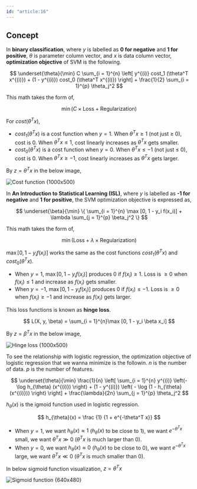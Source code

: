 ```yaml
---
id: "article:16"
---
```


## Concept

In **binary classification**, where $y$ is labelled as **0 for negative** and **1 for positive**, $\theta$ is parameter column vector, and $x$ is data column vector, **optimization objective** of SVM is the following.

$$
\underset{\theta}{\min} C \sum_{i = 1}^{n} \left[ y^{(i)} cost_1 (\theta^T x^{(i)}) + (1 - y^{(i)}) cost_0 (\theta^T x^{(i)}) \right] + \frac{1}{2} \sum_{i = 1}^{p} \theta_j^2
$$

This math takes the form of,

$$
\min \left( C \times \text{Loss} + \text{Regularization} \right)
$$

For $cost(\theta^T x)$,

- $cost_1(\theta^T x)$ is a cost function when $y = 1$. When $\theta^T x \ge 1$  (not just $\ge$ 0), cost is 0. When $\theta^T x \le 1$, cost linearly increases as $\theta^T x$ gets smaller.
- $cost_0(\theta^T x)$ is a cost function when $y = 0$. When $\theta^T x \le -1$  (not just $\le$ 0), cost is 0. When $\theta^T x \ge -1$, cost linearly increases as $\theta^T x$ gets larger.

By $z = \theta^T x$ in the below image,

![Cost function {1000x500}](/images/article/support-vector-machine/svm_cost_function.png)

In **An Introduction to Statistical Learning (ISL)**, where $y$ is labelled as **-1 for negative** and **1 for positive**, the SVM optimization objective is expressed as,

$$
\underset{\beta}{\min} \{ \sum_{i = 1}^{n} \max [0, 1 - y_i f(x_i)] + \lambda \sum_{j = 1}^{p} \beta_j^2 \}
$$

This math takes the form of,

$$
\min \left( \text{Loss} + \lambda \times \text{Regularization} \right)
$$

$\max [0, 1 - y_i f(x_i)]$ works the same as the cost functions $cost_1(\theta^T x)$ and $cost_0(\theta^T x)$.

- When $y = 1$, $\max [0, 1 - y_i f(x_i)]$ produces 0 if $f(x_i) \ge 1$. Loss is $\ge 0$ when $f(x_i) \le 1$ and increase as $f(x_i)$ gets smaller.  
- When $y = -1$, $\max [0, 1 - y_i f(x_i)]$ produces 0 if $f(x_i) \le -1$. Loss is $\ge 0$ when $f(x_i) \ge -1$ and increase as $f(x_i)$ gets larger.

This loss functions is known as **hinge loss**.

$$
L(X, y, \beta) = \sum_{i = 1}^{n}\max [0, 1 - y_i \beta x_i]
$$

By $z = \beta^T x$ in the below image,

![Hinge loss {1000x500}](/images/article/support-vector-machine/svm_hinge_loss.png)

To see the relationship with logistic regression, the optimization objective of logistic regression that we wanna minimize is the followin. $n$ is the number of data. $p$ is the number of features.

$$
\underset{\theta}{\min} \frac{1}{n} \left[ \sum_{i = 1}^{n} y^{(i)} \left(- \log h_{\theta} (x^{(i)}) \right) + (1 - y^{(i)}) \left( - \log (1 - h_{\theta} (x^{(i)})) \right) \right] + \frac{\lambda}{2n} \sum_{j = 1}^{p} \theta_j^2
$$

$h_{\theta}(x)$ is the igmoid function used in logistic regression.

$$
h_{\theta}(x) = \frac {1} {1 + e^{-\theta^T x}}
$$

- When $y = 1$, we want $h_{\theta}(x) \approx 1$ ($h_{\theta}(x)$ to be close to $1$), we want $e^{-\theta^T x}$ small, we want $\theta^T x \gg 0$ ($\theta^T x$ is much larger than 0).
- When $y = 0$, we want $h_{\theta}(x) \approx 0$ ($h_{\theta}(x)$ to be close to $0$), we want $e^{-\theta^T x}$ large, we want $\theta^T x \ll 0$ ($\theta^T x$ is much smaller than 0).

In below sigmoid function visualization, $z = \theta^T x$

![Sigmoid function {640x480}](/images/article/support-vector-machine/svm_sigmoid_function.png)